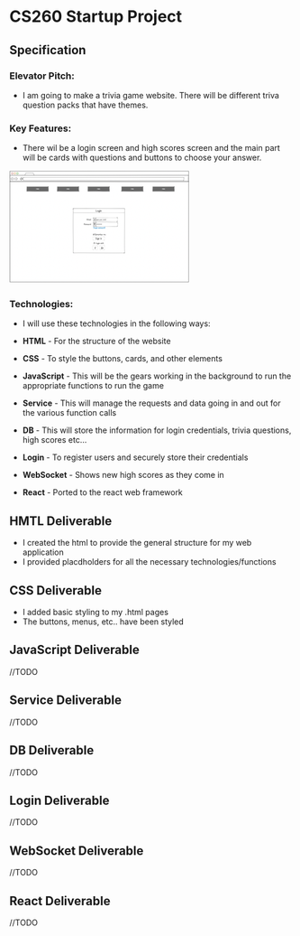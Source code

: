 # CS260 Startup Project

## Specification

### Elevator Pitch:

- I am going to make a trivia game website. There will be different triva question packs that have themes.

### Key Features:

- There wil be a login screen and high scores screen and the main part will be cards with questions and buttons to choose your answer.

![Login](LoginSmall.png)

### Technologies:

- I will use these technologies in the following ways:

- **HTML** - For the structure of the website
- **CSS** - To style the buttons, cards, and other elements
- **JavaScript** - This will be the gears working in the background to run the appropriate functions to run the game
- **Service** - This will manage the requests and data going in and out for the various function calls
- **DB** - This will store the information for login credentials, trivia questions, high scores etc...
- **Login** - To register users and securely store their credentials
- **WebSocket** - Shows new high scores as they come in
- **React** - Ported to the react web framework

## HMTL Deliverable

- I created the html to provide the general structure for my web application
- I provided placdholders for all the necessary technologies/functions

## CSS Deliverable

- I added basic styling to my .html pages
- The buttons, menus, etc.. have been styled

## JavaScript Deliverable

//TODO

## Service Deliverable

//TODO

## DB Deliverable

//TODO

## Login Deliverable

//TODO

## WebSocket Deliverable

//TODO

## React Deliverable

//TODO
